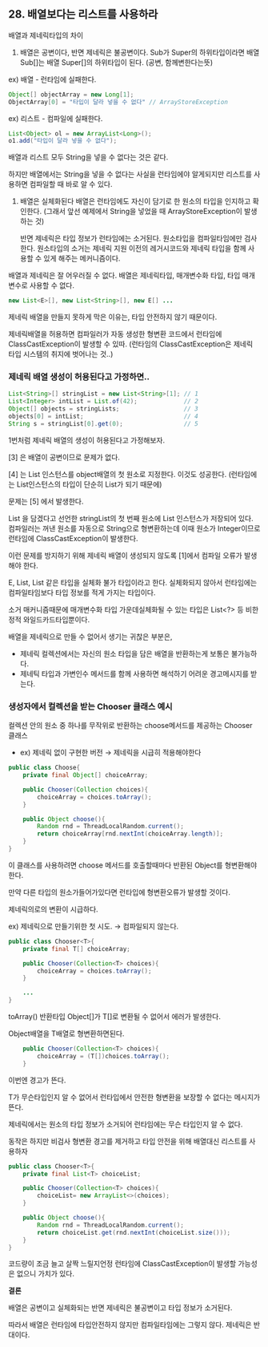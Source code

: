 ## 28. 배열보다는 리스트를 사용하라

배열과 제네릭타입의 차이

1. 배열은 공변이다, 반면 제네릭은 불공변이다.
   Sub가 Super의 하위타입이라면 배열 Sub[]는 배열 Super[]의 하위타입이 된다. (공변, 함께변한다는뜻)

ex) 배열 - 런타임에 실패한다.

```java
Object[] objectArray = new Long[1];
ObjectArray[0] = "타입이 달라 넣을 수 없다" // ArrayStoreException
```

ex) 리스트 - 컴파일에 실패한다.

```java
List<Object> ol = new ArrayList<Long>();
o1.add("타입이 달라 넣을 수 없다"); 
```

배열과 리스트 모두 String을 넣을 수 없다는 것은 같다.

하지만 배열에서는 String을 넣을 수 없다는 사실을 런타임에야 알게되지만 리스트를 사용하면 컴파일할 때 바로 알 수 있다.

1. 배열은 실체화된다
   배열은 런타임에도 자신이 담기로 한 원소의 타입을 인지하고 확인한다.
   (그래서 앞선 예제에서 String을 넣었을 때 ArrayStoreException이 발생하는 것)

   반면 제네릭은 타입 정보가 런타임에는 소거된다. 원소타입을 컴파일타임에만 검사한다. 원소타입의 소거는 제네릭 지원 이전의 레거시코드와 제네릭 타입을 함께 사용할 수 있게 해주는 메커니즘이다.


배열과 제네릭은 잘 어우러질 수 없다.
배열은 제네릭타입, 매개변수화 타입, 타입 매개변수로 사용할 수 없다.

```java
new List<E>[], new List<String>[], new E[] ...
```

제네릭 배열을 만들지 못하게 막은 이유는, 타입 안전하지 않기 때문이다.

제네릭배열을 허용하면 컴파일러가 자동 생성한 형변환 코드에서 런타임에 ClassCastException이 발생할 수 있따. (런타임의 ClassCastException은 제네릭 타입 시스템의 취지에 벗어나는 것..)

### 제네릭 배열 생성이 허용된다고 가정하면..

```java
List<String>[] stringList = new List<String>[1]; // 1
List<Integer> intList = List.of(42);             // 2
Object[] objects = stringLists;                  // 3
objects[0] = intList;                            // 4
String s = stringList[0].get(0);                 // 5
```

1번처럼 제네릭 배열의 생성이 허용된다고 가정해보자.

[3] 은 배열이 공변이므로 문제가 없다.

[4] 는 List<Integer> 인스턴스를 object배열의 첫 원소로 지정한다. 이것도 성공한다. (런타임에는 List<Integer>인스턴스의 타입이 단순히 List가 되기 때문에)

문제는 [5] 에서 발생한다.

List<String> 을 담겠다고 선언한 stringList의 첫 번째 원소에 List<Integer> 인스턴스가 저장되어 있다. 컴파일러는 꺼낸 원소를 자동으로 String으로 형변환하는데 이때 원소가 Integer이므로 런타임에 ClassCastException이 발생한다.

이런 문제를 방지하기 위해 제네릭 배열이 생성되지 않도록 [1]에서 컴파일 오류가 발생해야 한다.

E, List<E>, List<String> 같은 타입을 실체화 불가 타입이라고 한다.
실체화되지 않아서 런타임에는 컴파일타임보다 타입 정보를 적게 가지는 타입이다.

소거 매커니즘때문에 매개변수화 타입 가운데실체화될 수 있는 타입은 List<?> 등 비한정적 와일드카드타입뿐이다.

배열을 제네릭으로 만들 수 없어서 생기는 귀찮은 부분은,

- 제네릭 컬렉션에서는 자신의 원소 타입을 담은 배열을 반환하는게 보통은 불가능하다.
- 제네틱 타입과 가변인수 메서드를 함께 사용하면 해석하기 어려운 경고메시지를 받는다.

### 생성자에서 컬렉션을 받는 Chooser 클래스 예시

컬렉션 안의 원소 중 하나를 무작위로 반환하는 choose메서드를 제공하는 Chooser 클래스

- ex) 제네릭 없이 구현한 버전 → 제네릭을 시급히 적용해야한다

```java
public class Choose{
	private final Object[] choiceArray;

	public Chooser(Collection choices){
		choiceArray = choices.toArray();
	}

	public Object choose(){
		Random rnd = ThreadLocalRandom.current();
		return choiceArray[rnd.nextInt(choiceArray.length)];
	}
}
```

이 클래스를 사용하려면 choose 메서드를 호출할때마다 반환된 Object를 형변환해야한다.

만약 다른 타입의 원소가들어가있다면 런타입에 형변환오류가 발생할 것이다.

제네릭의로의 변환이 시급하다.

ex) 제네릭으로 만들기위한 첫 시도. → 컴파일되지 않는다.

```java
public class Chooser<T>{
	private final T[] choiceArray;

	public Chooser(Collection<T> choices){
		choiceArray = choices.toArray();
	}

	...
}
```

toArray() 반환타입 Object[]가 T[]로 변환될 수 없어서 에러가 발생한다.

Object배열을 T배열로 형변환하면된다.

```java
	public Chooser(Collection<T> choices){
		choiceArray = (T[])choices.toArray();
	}
```

이번엔 경고가 뜬다.

T가 무슨타입인지 알 수 없어서 런타입에서 안전한 형변환을 보장할 수 없다는 메시지가 뜬다.

제네릭에서는 원소의 타입 정보가 소거되어 런타임에는 무슨 타입인지 알 수 없다.

동작은 하지만 비검사 형변환 경고를 제거하고 타입 안전을 위해 배열대신 리스트를 사용하자

```java
public class Chooser<T>{
	private final List<T> choiceList;

	public Chooser(Collection<T> choices){
		choiceList= new ArrayList<>(choices);
	}

	public Object choose(){
		Random rnd = ThreadLocalRandom.current();
		return choiceList.get(rnd.nextInt(choiceList.size()));
	}
}
```

코드량이 조금 늘고 살짝 느릴지언정 런타임에 ClassCastException이 발생할 가능성은 없으니 가치가 있다.

**결론**

배열은 공변이고 실체화되는 반면 제네릭은 불공변이고 타입 정보가 소거된다.

따라서 배열은 런타임에 타입안전하지 않지만 컴파일타임에는 그렇지 않다. 제네릭은 반대이다.